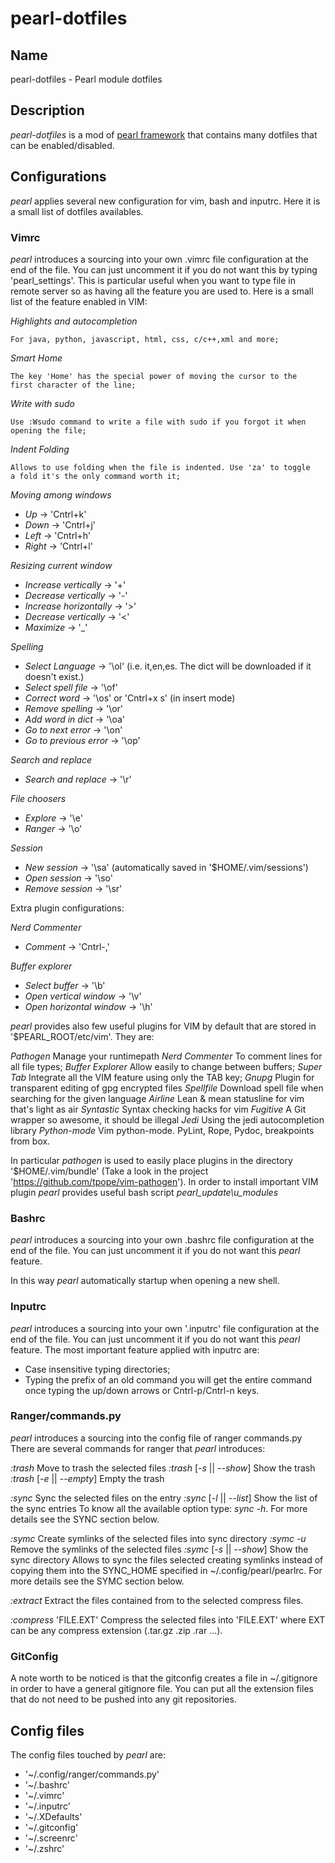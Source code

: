 pearl-dotfiles
===========

## Name ##
pearl-dotfiles - Pearl module dotfiles

## Description ##
*pearl-dotfiles* is a mod of [pearl framework](https://github.com/fsquillace/pearl)
that contains many dotfiles that can be enabled/disabled.

## Configurations ##
*pearl* applies several new configuration for vim, bash and inputrc.
Here it is a small list of dotfiles availables.

### Vimrc ###
*pearl* introduces a sourcing into your own .vimrc file configuration at the
end of the file. You can just uncomment it if you do not want this by typing 'pearl\_settings'.
This is particular useful when you want to type file in remote server so as
having all the feature you are used to. Here is a small list of the
feature enabled in VIM:

*Highlights and autocompletion*

    For java, python, javascript, html, css, c/c++,xml and more;
*Smart Home*

    The key 'Home' has the special power of moving the cursor to the
    first character of the line;
*Write with sudo*

    Use :Wsudo command to write a file with sudo if you forgot it when opening the file;
*Indent Folding*

    Allows to use folding when the file is indented. Use 'za' to toggle 
    a fold it's the only command worth it;

*Moving among windows*

- *Up* -> 'Cntrl+k'
- *Down* -> 'Cntrl+j'
- *Left* -> 'Cntrl+h'
- *Right* -> 'Cntrl+l'

*Resizing current window*

- *Increase vertically* -> '+'
- *Decrease vertically* -> '-'
- *Increase horizontally* -> '>'
- *Decrease vertically* -> '<'
- *Maximize* -> '\_'

*Spelling*

- *Select Language* -> '\ol' (i.e. it,en,es. The dict will be downloaded if it doesn't exist.)
- *Select spell file* -> '\of'
- *Correct word* -> '\os' or 'Cntrl+x s' (in insert mode)
- *Remove spelling* -> '\or'
- *Add word in dict* -> '\oa'
- *Go to next error* -> '\on'
- *Go to previous error* -> '\op'

*Search and replace*

- *Search and replace* -> '\r'

*File choosers*

- *Explore* -> '\e'
- *Ranger* -> '\o'

*Session*

- *New session* -> '\sa' (automatically saved in '$HOME/.vim/sessions')
- *Open session* -> '\so'
- *Remove session* -> '\sr'

Extra plugin configurations:

*Nerd Commenter*

- *Comment* -> 'Cntrl-,'

*Buffer explorer*

- *Select buffer* -> '\b'
- *Open vertical window* -> '\v'
- *Open horizontal window* -> '\h'

*pearl* provides also few useful plugins for VIM by default that are stored in '$PEARL\_ROOT/etc/vim'.
They are:

*Pathogen*
    Manage your runtimepath
*Nerd Commenter*
    To comment lines for all file types;
*Buffer Explorer*
    Allow easily to change between buffers;
*Super Tab*
    Integrate all the VIM feature using only the TAB key;
*Gnupg*
    Plugin for transparent editing of gpg encrypted files
*Spellfile*
    Download spell file when searching for the given language
*Airline*
    Lean & mean statusline for vim that's light as air
*Syntastic*
    Syntax checking hacks for vim
*Fugitive*
    A Git wrapper so awesome, it should be illegal
*Jedi*
    Using the jedi autocompletion library
*Python-mode*
    Vim python-mode. PyLint, Rope, Pydoc, breakpoints from box.

In particular *pathogen* is used to easily place plugins in the directory '$HOME/.vim/bundle' (Take a look in the project 'https://github.com/tpope/vim-pathogen').
In order to install important VIM plugin *pearl* provides useful bash script *pearl\_update\u_modules*

### Bashrc ###
*pearl* introduces a sourcing into your own .bashrc file configuration at the
end of the file. You can just uncomment it if you do not want this *pearl*
feature.

In this way *pearl* automatically startup when opening a new shell.

### Inputrc ###
*pearl* introduces a sourcing into your own '.inputrc' file configuration at the
end of the file. You can just uncomment it if you do not want this *pearl*
feature.
The most important feature applied with inputrc are:

- Case insensitive typing directories;
- Typing the prefix of an old command you will get the entire command once
      typing the up/down arrows or Cntrl-p/Cntrl-n keys.

### Ranger/commands.py ###
*pearl* introduces a sourcing into the config file of ranger commands.py
There are several commands for ranger that *pearl* introduces:

*:trash*
    Move to trash the selected files
*:trash* [*-s* || *--show*]
    Show the trash
*:trash* [*-e* || *--empty*]
    Empty the trash


*:sync <num>*
    Sync the selected files on the entry <num>
*:sync* [*-l* || *--list*]
    Show the list of the sync entries
    To know all the available option type: *sync -h*.
    For more details see the SYNC section below.

*:symc*
    Create symlinks of the selected files into sync directory
*:symc -u*
    Remove the symlinks of the selected files
*:symc* [*-s* || *--show*]
    Show the sync directory
    Allows to sync the files selected creating symlinks instead of copying them 
    into the SYNC\_HOME specified in ~/.config/pearl/pearlrc.
    For more details see the SYMC section below.

*:extract*
    Extract the files contained from to the selected compress files.

*:compress* 'FILE.EXT'
    Compress the selected files into 'FILE.EXT' where EXT can be any compress
    extension (.tar.gz .zip .rar ...).

### GitConfig ###
A note worth to be noticed is that the gitconfig creates a file in 
~/.gitignore in order to have a general gitignore file. You can put all
the extension files that do not need to be pushed into any git repositories.

## Config files ##
The config files touched by *pearl* are:

* '~/.config/ranger/commands.py'
* '~/.bashrc'
* '~/.vimrc'
* '~/.inputrc'
* '~/.XDefaults'
* '~/.gitconfig'
* '~/.screenrc'
* '~/.zshrc'

